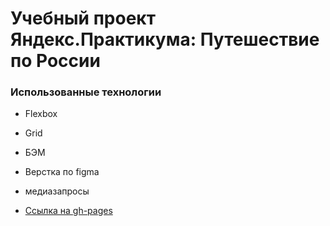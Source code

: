 # Учебный проект Яндекс.Практикума: Путешествие по России

### Использованные технологии
* Flexbox
* Grid
* БЭМ
* Верстка по figma
* медиазапросы

* [Ссылка на gh-pages](https://rastvl.github.io/russian-travel/index.html)
